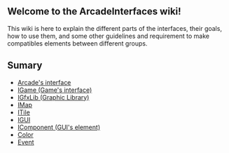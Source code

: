 ## Welcome to the ArcadeInterfaces wiki!

This wiki is here to explain the different parts of the interfaces, their goals, how to use them, and some other guidelines and requirement to make compatibles elements between different groups.

## Sumary
- [Arcade's interface](https://github.com/Ludonope/ArcadeInterfaces/wiki/Arcade's-interfaces)
- [IGame (Game's interface)](https://github.com/Ludonope/ArcadeInterfaces/wiki/IGame-(Game's-interface))
- [IGfxLib (Graphic Library)](https://github.com/Ludonope/ArcadeInterfaces/wiki/IGfxLib-(Graphic-Library))
- [IMap](https://github.com/Ludonope/ArcadeInterfaces/wiki/IMap)
- [ITile](https://github.com/Ludonope/ArcadeInterfaces/wiki/ITile)
- [IGUI](https://github.com/Ludonope/ArcadeInterfaces/wiki/IGUI)
- [IComponent (GUI's element)](https://github.com/Ludonope/ArcadeInterfaces/wiki/IComponent-(GUI-element))
- [Color](https://github.com/Ludonope/ArcadeInterfaces/wiki/Color)
- [Event](https://github.com/Ludonope/ArcadeInterfaces/wiki/Event)
